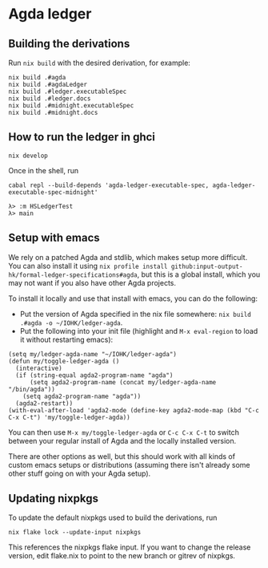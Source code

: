 # Agda ledger

## Building the derivations

Run `nix build` with the desired derivation, for example:

```
nix build .#agda
nix build .#agdaLedger
nix build .#ledger.executableSpec
nix build .#ledger.docs
nix build .#midnight.executableSpec
nix build .#midnight.docs
```
## How to run the ledger in ghci

```
nix develop
```

Once in the shell, run
```
cabal repl --build-depends 'agda-ledger-executable-spec, agda-ledger-executable-spec-midnight'

λ> :m HSLedgerTest
λ> main
```

## Setup with emacs

We rely on a patched Agda and stdlib, which makes setup more difficult. You can also install it using `nix profile install github:input-output-hk/formal-ledger-specifications#agda`, but this is a global install, which you may not want if you also have other Agda projects.

To install it locally and use that install with emacs, you can do the following:

- Put the version of Agda specified in the nix file somewhere: `nix build .#agda -o ~/IOHK/ledger-agda`.
- Put the following into your init file (highlight and `M-x eval-region` to load it without restarting emacs):
```
(setq my/ledger-agda-name "~/IOHK/ledger-agda")
(defun my/toggle-ledger-agda ()
  (interactive)
  (if (string-equal agda2-program-name "agda")
      (setq agda2-program-name (concat my/ledger-agda-name "/bin/agda"))
    (setq agda2-program-name "agda"))
  (agda2-restart))
(with-eval-after-load 'agda2-mode (define-key agda2-mode-map (kbd "C-c C-x C-t") 'my/toggle-ledger-agda))
```
You can then use `M-x my/toggle-ledger-agda` or `C-c C-x C-t` to switch between your regular install of Agda and the locally installed version.

There are other options as well, but this should work with all kinds of custom emacs setups or distributions (assuming there isn't already some other stuff going on with your Agda setup).

## Updating nixpkgs

To update the default nixpkgs used to build the derivations, run
```
nix flake lock --update-input nixpkgs
```
This references the nixpkgs flake input. If you want to change the release version, edit flake.nix to point to the new branch or gitrev of nixpkgs.
